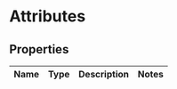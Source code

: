 
# Attributes

## Properties
Name | Type | Description | Notes
------------ | ------------- | ------------- | -------------



